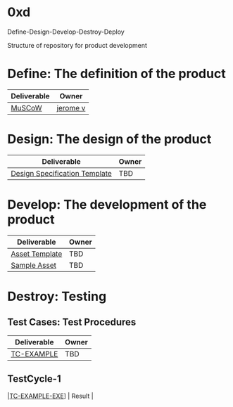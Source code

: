 # 0xd
Define-Design-Develop-Destroy-Deploy

Structure of repository for product development

# Define:  The definition of the product
| Deliverable | Owner |
|----|----|
| [MuSCoW](./Define/MuSCoW.md) | [jerome v](https://github.com/jeromeverhoeven)|

# Design: The design of the product
| Deliverable | Owner |
|----|----|
| [Design Specification Template](./Design/Spec-1.md) | TBD|

# Develop: The development of the product
| Deliverable | Owner |
|----|----|
| [Asset Template](./Develop/asset-template.md) | TBD|
| [Sample Asset](./Develop/sample1.md) | TBD|

# Destroy: Testing
## Test Cases: Test Procedures
|Deliverable | Owner |
|----|----|
| [TC-EXAMPLE](./Destroy/TestCases/TC-EXAMPLE.md) | TBD |

## TestCycle-1
|[TC-EXAMPLE-EXE](./Destroy/TestCycle-1/TC-EXAMPLE-EXE.md)] | Result |

